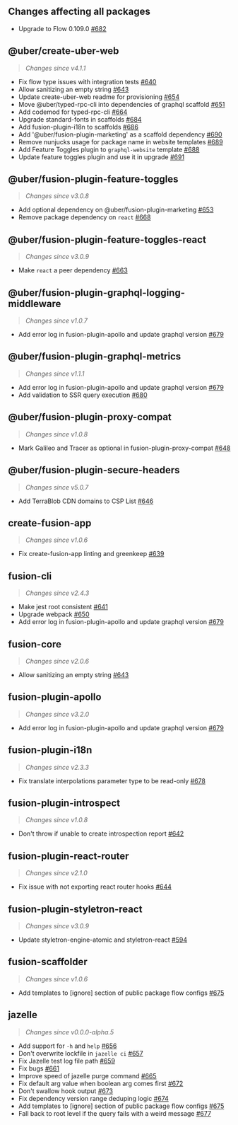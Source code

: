 ## Changes affecting all packages
 - Upgrade to Flow 0.109.0 [#682](https://github.com/uber/fusionjs/pull/682)
 
## @uber/create-uber-web
> *Changes since v4.1.1*

 - Fix flow type issues with integration tests [#640](https://github.com/uber/fusionjs/pull/640)
 - Allow sanitizing an empty string [#643](https://github.com/uber/fusionjs/pull/643)
 - Update create-uber-web readme for provisioning [#654](https://github.com/uber/fusionjs/pull/654)
 - Move @uber/typed-rpc-cli into dependencies of graphql scaffold [#651](https://github.com/uber/fusionjs/pull/651)
 - Add codemod for typed-rpc-cli [#664](https://github.com/uber/fusionjs/pull/664)
 - Upgrade standard-fonts in scaffolds [#684](https://github.com/uber/fusionjs/pull/684)
 - Add fusion-plugin-i18n to scaffolds [#686](https://github.com/uber/fusionjs/pull/686)
 - Add '@uber/fusion-plugin-marketing' as a scaffold dependency [#690](https://github.com/uber/fusionjs/pull/690)
 - Remove nunjucks usage for package name in website templates [#689](https://github.com/uber/fusionjs/pull/689)
 - Add Feature Toggles plugin to `graphql-website` template [#688](https://github.com/uber/fusionjs/pull/688)
 - Update feature toggles plugin and use it in upgrade [#691](https://github.com/uber/fusionjs/pull/691)

## @uber/fusion-plugin-feature-toggles
> *Changes since v3.0.8*

 - Add optional dependency on @uber/fusion-plugin-marketing [#653](https://github.com/uber/fusionjs/pull/653)
 - Remove package dependency on `react` [#668](https://github.com/uber/fusionjs/pull/668)

## @uber/fusion-plugin-feature-toggles-react
> *Changes since v3.0.9*

 - Make `react` a peer dependency [#663](https://github.com/uber/fusionjs/pull/663)

## @uber/fusion-plugin-graphql-logging-middleware
> *Changes since v1.0.7*

 - Add error log in fusion-plugin-apollo and update graphql version [#679](https://github.com/uber/fusionjs/pull/679)

## @uber/fusion-plugin-graphql-metrics
> *Changes since v1.1.1*

 - Add error log in fusion-plugin-apollo and update graphql version [#679](https://github.com/uber/fusionjs/pull/679)
 - Add validation to SSR query execution [#680](https://github.com/uber/fusionjs/pull/680)

## @uber/fusion-plugin-proxy-compat
> *Changes since v1.0.8*

 - Mark Galileo and Tracer as optional in fusion-plugin-proxy-compat [#648](https://github.com/uber/fusionjs/pull/648)

## @uber/fusion-plugin-secure-headers
> *Changes since v5.0.7*

 - Add TerraBlob CDN domains to CSP List [#646](https://github.com/uber/fusionjs/pull/646)

## create-fusion-app
> *Changes since v1.0.6*

 - Fix create-fusion-app linting and greenkeep [#639](https://github.com/uber/fusionjs/pull/639)

## fusion-cli
> *Changes since v2.4.3*

 - Make jest root consistent [#641](https://github.com/uber/fusionjs/pull/641)
 - Upgrade webpack [#650](https://github.com/uber/fusionjs/pull/650)
 - Add error log in fusion-plugin-apollo and update graphql version [#679](https://github.com/uber/fusionjs/pull/679)

## fusion-core
> *Changes since v2.0.6*

 - Allow sanitizing an empty string [#643](https://github.com/uber/fusionjs/pull/643)

## fusion-plugin-apollo
> *Changes since v3.2.0*

 - Add error log in fusion-plugin-apollo and update graphql version [#679](https://github.com/uber/fusionjs/pull/679)

## fusion-plugin-i18n
> *Changes since v2.3.3*

 - Fix translate interpolations parameter type to be read-only [#678](https://github.com/uber/fusionjs/pull/678)

## fusion-plugin-introspect
> *Changes since v1.0.8*

 - Don't throw if unable to create introspection report [#642](https://github.com/uber/fusionjs/pull/642)

## fusion-plugin-react-router
> *Changes since v2.1.0*

 - Fix issue with not exporting react router hooks [#644](https://github.com/uber/fusionjs/pull/644)

## fusion-plugin-styletron-react
> *Changes since v3.0.9*

 - Update styletron-engine-atomic and styletron-react [#594](https://github.com/uber/fusionjs/pull/594)

## fusion-scaffolder
> *Changes since v1.0.6*

 - Add templates to [ignore] section of public package flow configs [#675](https://github.com/uber/fusionjs/pull/675)

## jazelle
> *Changes since v0.0.0-alpha.5*

 - Add support for `-h` and `help` [#656](https://github.com/uber/fusionjs/pull/656)
 - Don't overwrite lockfile in `jazelle ci` [#657](https://github.com/uber/fusionjs/pull/657)
 - Fix Jazelle test log file path [#659](https://github.com/uber/fusionjs/pull/659)
 - Fix bugs [#661](https://github.com/uber/fusionjs/pull/661)
 - Improve speed of jazelle purge command [#665](https://github.com/uber/fusionjs/pull/665)
 - Fix default arg value when boolean arg comes first [#672](https://github.com/uber/fusionjs/pull/672)
 - Don't swallow hook output [#673](https://github.com/uber/fusionjs/pull/673)
 - Fix dependency version range deduping logic [#674](https://github.com/uber/fusionjs/pull/674)
 - Add templates to [ignore] section of public package flow configs [#675](https://github.com/uber/fusionjs/pull/675)
 - Fall back to root level if the query fails with a weird message [#677](https://github.com/uber/fusionjs/pull/677)
